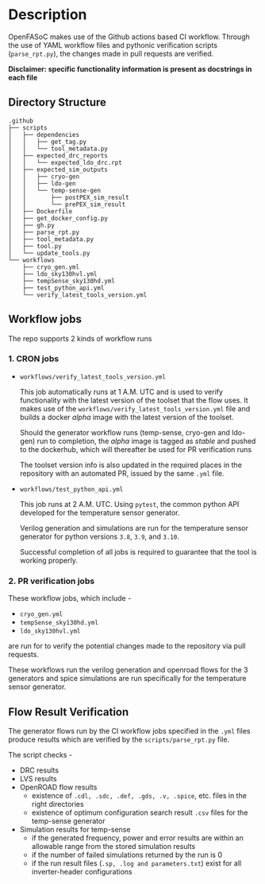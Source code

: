 # Description

OpenFASoC makes use of the Github actions based CI workflow. Through the use of YAML workflow files and pythonic verification scripts (`parse_rpt.py`), the changes made in pull requests are verified.

<b>Disclaimer: specific functionality information is present as docstrings in each file</b>
## Directory Structure 

```
.github
├── scripts
│   ├── dependencies
│   │   ├── get_tag.py
│   │   └── tool_metadata.py
│   ├── expected_drc_reports
│   │   └── expected_ldo_drc.rpt
│   ├── expected_sim_outputs
│   │   ├── cryo-gen
│   │   ├── ldo-gen
│   │   └── temp-sense-gen
│   │       ├── postPEX_sim_result
│   │       └── prePEX_sim_result
│   ├── Dockerfile
│   ├── get_docker_config.py
│   ├── gh.py
│   ├── parse_rpt.py
│   ├── tool_metadata.py
│   ├── tool.py
│   └── update_tools.py
└── workflows
    ├── cryo_gen.yml
    ├── ldo_sky130hvl.yml
    ├── tempSense_sky130hd.yml
    ├── test_python_api.yml
    └── verify_latest_tools_version.yml
```
## Workflow jobs
The repo supports 2 kinds of workflow runs

### 1. CRON jobs
- `workflows/verify_latest_tools_version.yml`
        
    This job automatically runs at 1 A.M. UTC and is used to verify functionality with the latest version of the toolset that the flow uses. 
    It makes use of the `workflows/verify_latest_tools_version.yml` file and builds a docker <i>alpha</i> image with the latest version of the toolset. 

    Should the generator workflow runs (temp-sense, cryo-gen and ldo-gen) run to completion, the <i>alpha</i> image is tagged as <i>stable</i> and pushed to the dockerhub, which will thereafter be used for PR verification runs

    The toolset version info is also updated in the required places in the repository with an automated PR, issued by the same `.yml` file.
- `workflows/test_python_api.yml`

    This job runs at 2 A.M. UTC. Using `pytest`, the common python API developed for the temperature sensor generator. 

    Verilog generation and simulations are run for the temperature sensor generator for python versions `3.8`, `3.9`, and `3.10`.

    Successful completion of all jobs is required to guarantee that the tool is working properly.
### 2. PR verification jobs
These workflow jobs, which include - 
* `cryo_gen.yml`
* `tempSense_sky130hd.yml`
* `ldo_sky130hvl.yml`

are run for to verify the potential changes made to the repository via pull requests. 

These workflows run the verilog generation and openroad flows for the 3 generators and spice simulations are run specifically for the temperature sensor generator.

## Flow Result Verification

The generator flows run by the CI workflow jobs specified in the `.yml` files produce results which are verified by the `scripts/parse_rpt.py` file.

The script checks - 
* DRC results
* LVS results
* OpenROAD flow results
    - existence of `.cdl, .sdc, .def, .gds, .v, .spice`, etc. files in the right directories
    - existence of optimum configuration search result `.csv` files for the temp-sense generator
* Simulation results for temp-sense
    - if the generated frequency, power and error results are within an allowable range from the stored simulation results
    - if the number of failed simulations returned by the run is 0
    - if the run result files (`.sp, .log and parameters.txt`) exist for all inverter-header configurations
